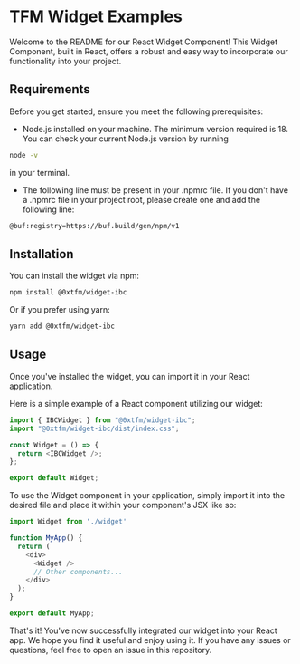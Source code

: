 # TFM Widget Examples
Welcome to the README for our React Widget Component! This Widget Component, built in React, offers a robust and easy way to incorporate our functionality into your project.

## Requirements

Before you get started, ensure you meet the following prerequisites:

- Node.js installed on your machine. The minimum version required is 18. You can check your current Node.js version by running 
```bash
node -v 
```
in your terminal.
- The following line must be present in your .npmrc file. If you don't have a .npmrc file in your project root, please create one and add the following line:

```bash
@buf:registry=https://buf.build/gen/npm/v1
```

## Installation

You can install the widget via npm:

```bash
npm install @0xtfm/widget-ibc
```

Or if you prefer using yarn:

```bash
yarn add @0xtfm/widget-ibc
```

## Usage

Once you've installed the widget, you can import it in your React application.

Here is a simple example of a React component utilizing our widget:

```ts
import { IBCWidget } from "@0xtfm/widget-ibc";
import "@0xtfm/widget-ibc/dist/index.css";

const Widget = () => {
  return <IBCWidget />;
};

export default Widget;
```
To use the Widget component in your application, simply import it into the desired file and place it within your component's JSX like so:

```ts
import Widget from './widget'

function MyApp() {
  return (
    <div>
      <Widget />
      // Other components...
    </div>
  );
}

export default MyApp;
```
That's it! You've now successfully integrated our widget into your React app. We hope you find it useful and enjoy using it. If you have any issues or questions, feel free to open an issue in this repository.
